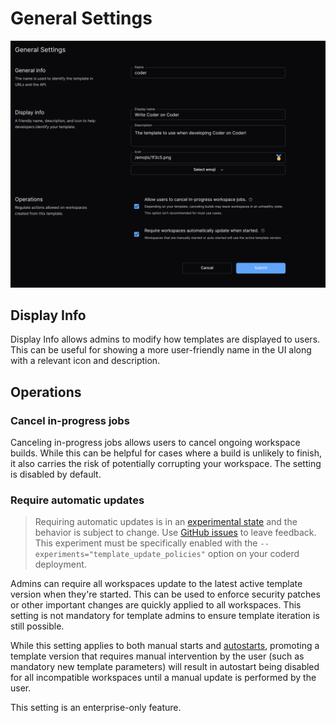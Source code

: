 # General Settings

![General Settings](../images/templates/general-settings.png)

## Display Info

Display Info allows admins to modify how templates are displayed to users. This
can be useful for showing a more user-friendly name in the UI along with a
relevant icon and description.

## Operations

### Cancel in-progress jobs

Canceling in-progress jobs allows users to cancel ongoing workspace builds.
While this can be helpful for cases where a build is unlikely to finish, it also
carries the risk of potentially corrupting your workspace. The setting is
disabled by default.

### Require automatic updates

> Requiring automatic updates is in an
> [experimental state](../contributing/feature-stages.md#experimental-features)
> and the behavior is subject to change. Use
> [GitHub issues](https://github.com/coder/coder) to leave feedback. This
> experiment must be specifically enabled with the `--experiments="template_update_policies"`
> option on your coderd deployment.

Admins can require all workspaces update to the latest active template version
when they're started. This can be used to enforce security patches or other
important changes are quickly applied to all workspaces. This setting is not
mandatory for template admins to ensure template iteration is still possible.

While this setting applies to both manual starts and
[autostarts](../workspaces.md), promoting a template version that requires
manual intervention by the user (such as mandatory new template parameters) will
result in autostart being disabled for all incompatible workspaces until a
manual update is performed by the user.

This setting is an enterprise-only feature.
